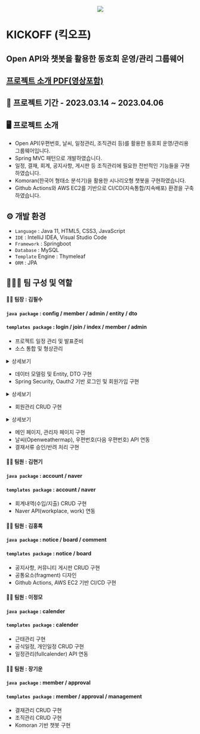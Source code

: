 <p align="center">
  <img src="https://user-images.githubusercontent.com/116870617/231791531-9e7ee801-a462-4b7a-977d-1e56b195e28b.png">
</p>

# KICKOFF (킥오프)
## Open API와 챗봇을 활용한 동호회 운영/관리 그룹웨어 
## [프로젝트 소개 PDF(영상포함)](https://drive.google.com/file/d/18gtjqQk1KOKh-EcekBsUl4dJVbOpZ3JZ/view?usp=share_link)

## 📅 프로젝트 기간 - 2023.03.14 ~ 2023.04.06

## 🖥️ 프로젝트 소개
- Open API(우편번호, 날씨, 일정관리, 조직관리 등)를 활용한 동호회 운영/관리용 그룹웨어입니다.
- Spring MVC 패턴으로 개발하였습니다.
- 일정, 결재, 회계, 공지사항, 게시판 등 조직관리에 필요한 전반적인 기능들을 구현하였습니다.
- Komoran(한국어 형태소 분석기)을 활용한 시나리오형 챗봇을 구현하였습니다.
- Github Actions와 AWS EC2를 기반으로 CI/CD(지속통합/지속배포) 환경을 구축하였습니다.

## ⚙️ 개발 환경
- `Language` : Java 11, HTML5, CSS3, JavaScript
- `IDE` : IntelliJ IDEA, Visual Studio Code
- `Framework` : Springboot
- `Database` : MySQL
- `Template` Engine : Thymeleaf 
- `ORM` : JPA <br>

## 🧑‍🤝‍🧑 팀 구성 및 역할
#### 👨‍💻 팀장 : 김필수 <br>
#### `java package` : config / member / admin / entity / dto <br>
#### `templates package` : login / join / index / member / admin <br>
- 프로젝트 일정 관리 및 발표준비
- 소스 통합 및 형상관리

<details>
<summary>상세보기</summary>
<br>
  <p align="center"><img src="https://user-images.githubusercontent.com/116870617/231946224-024f51b0-332d-4b84-873d-ae8d5f70f93b.png" style="width: 700px"></p> 
<br>
  <p align="center">프로젝트 형상관리를 위한 기본 저장소를 생성합니다.</p>
<br>
  <p align="center"><img src="https://user-images.githubusercontent.com/116870617/231946228-d8212fef-59a7-431a-94f3-99f76ccc340b.png" style="width: 700px"></p>
<br>
  <p align="center">팀원들을 collaborators 및 contributers로 지정하여 저장소에 대한 pull Request뿐만 아니라 직접적인 push, pull의 권한을 부여하였습니다.</p>
<br>
  <p align="center"><img src="https://user-images.githubusercontent.com/116870617/231946229-022ab668-468c-4acb-9b14-26cd3b3444e8.png" style="width: 700px"></p>
<br>
  <p align="center">프로젝트 저장소를 fork하여 팀원 각자가 복사한 저장소를 통해 담당 파트별 소스코드를 업데이트할 수 있도록 합니다.</p>
<br>
  <p align="center"><img src="https://user-images.githubusercontent.com/116870617/231946230-60aa3a72-5905-4790-880a-a3ec82558599.png" style="width: 700px"></p>
<br>
  <p align="center">특정 파트의 코드가 업데이트 되는대로 fork 저장소에서 프로젝트 저장소에 pull Request를 보냅니다.</p>
<br>
  <p align="center"><img src="https://user-images.githubusercontent.com/116870617/231946232-acf9471d-85b8-4f90-a9b8-83d54c3af94a.png" style="width: 700px"></p>
<br>
  <p align="center">pull request의 커밋 내역을 확인하여 confirm을 통해 해당 수정사항을 프로젝트 저장소의 소스와 merge한 뒤,</p>
  <p align="center">각자의 fork 저장소에서 최신화합니다.</p>
<br>
</details>

- 데이터 모델링 및 Entity, DTO 구현
- Spring Security, Oauth2 기반 로그인 및 회원가입 구현

<details>
<summary>상세보기</summary>
<br>
  <p align="center"><img src="" style="width: 700px"></p> 
<br>
  <p align="center">페이지의 인증 및 인가를 처리하는 SecurityFilterChain객체를 통해 페이지별 접근권한과 기본적인 로그인 설정을 구현합니다.</p>
  
  ```java
// --------- Security config ----------
  
@Configuration
@EnableWebSecurity
@RequiredArgsConstructor
public class WebSecurityConfig {

    @Autowired
    private LoginService loginService;

//    private final AuthenticationFailureHandler failureHandler;

    @Bean
    public SecurityFilterChain securityFilterChain(HttpSecurity http) throws Exception{

        http.csrf().disable();

        // 권한 => GUEST(회원가입 후 관리자 승인 필요), MEMBER(일반회원), ADMIN(관리자), BLACK(정지회원)
        http.authorizeHttpRequests()
                .antMatchers("/login","/join","/naver").permitAll()  // 모든 유저 접근 가능
                .antMatchers("/css/**", "/js/**", "/img/**").permitAll()
  
  
  // 로그인
  
        http.formLogin()
                .loginPage("/login")
                .usernameParameter("mEmail") // 로그인시 해당하는 아이디 name->userEmail
                .passwordParameter("mPw")
                .loginProcessingUrl("/loginOk") // POST 로 보내는 액션
              .failureUrl("/login")
                .defaultSuccessUrl("/index", true)   // 성공시 URL
                .and()
                .oauth2Login()
                .loginPage("/login")
        ;



  // 로그아웃
  
        http.logout()
                .logoutRequestMatcher(new AntPathRequestMatcher("/logout"))
                .logoutSuccessUrl("/login");

        http.userDetailsService(loginService);

        return http.build();
    }
  
// --------- SecurityUser ----------
  
@Getter
@Setter
@ToString
public class SecurityUser extends User {

    // 로그인 정보 사용자
    private MemberEntity memberEntity;

    public SecurityUser(MemberEntity memberEntity) {
        super(memberEntity.getMEmail(), memberEntity.getMPw(),
                AuthorityUtils.createAuthorityList(memberEntity.getMRole().toString()));

        this.memberEntity = memberEntity;
    }
}
  
// --------- LoginService ----------
  
@Service
@RequiredArgsConstructor
public class LoginService implements UserDetailsService {

    private final MemberRepository memberRepository;

    @Override
    public UserDetails loadUserByUsername(String mEmail) throws UsernameNotFoundException {
        // DB에 해당 회원정보가 있는지 확인
        Optional<MemberEntity> memberEntity = memberRepository.findBymEmail(mEmail);

        if(memberEntity.isEmpty()){
            throw new UsernameNotFoundException("사용자가 없습니다.");
        }


        MemberEntity memberEntity1 = memberEntity.get();

        System.out.println(memberEntity1.getMEmail() + "<<<<<<<< email");
        System.out.println(memberEntity1.getMPw() + "<<<<<<<< pw");
        System.out.println(memberEntity1.getMName() + "<<<<<<<< name");
        System.out.println(memberEntity1.getMTel() + "<<<<<< tel");

        return User.builder()
                .username(memberEntity1.getMEmail())
                .password(memberEntity1.getMPw())
                .roles(memberEntity1.getMRole().toString())
                .build();
    }
}
  
  ```
  
<br>
  <p align="center"><img src="" style="width: 700px"></p>
<br>
  <p align="center">.yml에 oauth2를 통한 소셜로그인(google, naver, kakao)을 위한 api설정을 합니다.</p>
<br>
  <p align="center"><img src="" style="width: 700px"></p>
<br>
  <p align="center">회원가입시 우편번호 API를 활용하여 사용자의 주소를 입력받으며, multipartfile 객체를 통해 프로필 사진을 등록할 수 있습니다.</p>
<br>
  <p align="center"><img src="" style="width: 700px"></p>
<br>
  <p align="center">@Valid와 BindingResult 객체를 통해 필수입력정보에 대한 유효성 검사를 진행합니다.</p>
<br>
  <p align="center"><img src="" style="width: 700px"></p>
<br>
  <p align="center"></p>
<br>
</details>

- 회원관리 CRUD 구현

<details>
<summary>상세보기</summary>
<br>
  <p align="center"><img src="" style="width: 700px"></p> 
<br>
  <p align="center">프로젝트 형상관리를 위한 기본 저장소를 생성합니다.</p>
<br>
  <p align="center"><img src="" style="width: 700px"></p>
<br>
  <p align="center">팀원들을 collaborators 및 contributers로 지정하여 저장소에 대한 pull Request뿐만 아니라 직접적인 push, pull의 권한을 부여하였습니다.</p>
<br>
  <p align="center"><img src="" style="width: 700px"></p>
<br>
  <p align="center">프로젝트 저장소를 fork하여 팀원 각자가 복사한 저장소를 통해 담당 파트별 소스코드를 업데이트할 수 있도록 합니다.</p>
<br>
  <p align="center"><img src="" style="width: 700px"></p>
<br>
  <p align="center">특정 파트의 코드가 업데이트 되는대로 fork 저장소에서 프로젝트 저장소에 pull Request를 보냅니다.</p>
<br>
  <p align="center"><img src="" style="width: 700px"></p>
<br>
  <p align="center">pull request의 커밋 내역을 확인하여 confirm을 통해 해당 수정사항을 프로젝트 저장소의 소스와 merge한 뒤,</p>
  <p align="center">각자의 fork 저장소에서 최신화합니다.</p>
<br>
</details>

- 메인 페이지, 관리자 페이지 구현
- 날씨(Openweathermap), 우편번호(다음 우편번호) API 연동
- 결재서류 승인/반려 처리 구현 <br>

#### 👨‍💻 팀원 : 김현기 <br>
#### `java package` : account / naver <br>
#### `templates package` : account / naver <br>
- 회계내역(수입/지출) CRUD 구현
- Naver API(workplace, work) 연동 <br>

#### 👨‍💻 팀원 : 김홍록 <br>
#### `java package` : notice / board / comment <br>
#### `templates package` : notice / board <br>
- 공지사항, 커뮤니티 게시판 CRUD 구현
- 공통요소(fragment) 디자인
- Github Actions, AWS EC2 기반 CI/CD 구현 <br>

#### 👨‍💻 팀원 : 이정모 <br>
#### `java package` : calender <br>
#### `templates package` : calender <br>
- 근태관리 구현
- 공식일정, 개인일정 CRUD 구현 
- 일정관리(fullcalender) API 연동 <br>

#### 👨‍💻 팀원 : 장기운 <br>
#### `java package` : member / approval <br>
#### `templates package` : member / approval / management  <br>
- 결재관리 CRUD 구현
- 조직관리 CRUD 구현
- Komoran 기반 챗봇 구현 <br>
